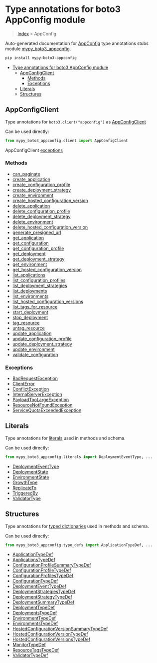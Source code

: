 # Type annotations for boto3 AppConfig module

> [Index](../README.md) > AppConfig

Auto-generated documentation for [AppConfig](https://boto3.amazonaws.com/v1/documentation/api/latest/reference/services/appconfig.html#AppConfig)
type annotations stubs module [mypy_boto3_appconfig](https://pypi.org/project/mypy-boto3-appconfig/).

```bash
pip install mypy-boto3-appconfig
```

- [Type annotations for boto3 AppConfig module](#type-annotations-for-boto3-appconfig-module)
  - [AppConfigClient](#appconfigclient)
    - [Methods](#methods)
    - [Exceptions](#exceptions)
  - [Literals](#literals)
  - [Structures](#structures)

## AppConfigClient

Type annotations for  `boto3.client("appconfig")` as [AppConfigClient](./client.md)

Can be used directly:

```python
from mypy_boto3_appconfig.client import AppConfigClient
```


AppConfigClient [exceptions](./client.md#exceptions)



### Methods
- [can_paginate](./client.md#can-paginate)
- [create_application](./client.md#create-application)
- [create_configuration_profile](./client.md#create-configuration-profile)
- [create_deployment_strategy](./client.md#create-deployment-strategy)
- [create_environment](./client.md#create-environment)
- [create_hosted_configuration_version](./client.md#create-hosted-configuration-version)
- [delete_application](./client.md#delete-application)
- [delete_configuration_profile](./client.md#delete-configuration-profile)
- [delete_deployment_strategy](./client.md#delete-deployment-strategy)
- [delete_environment](./client.md#delete-environment)
- [delete_hosted_configuration_version](./client.md#delete-hosted-configuration-version)
- [generate_presigned_url](./client.md#generate-presigned-url)
- [get_application](./client.md#get-application)
- [get_configuration](./client.md#get-configuration)
- [get_configuration_profile](./client.md#get-configuration-profile)
- [get_deployment](./client.md#get-deployment)
- [get_deployment_strategy](./client.md#get-deployment-strategy)
- [get_environment](./client.md#get-environment)
- [get_hosted_configuration_version](./client.md#get-hosted-configuration-version)
- [list_applications](./client.md#list-applications)
- [list_configuration_profiles](./client.md#list-configuration-profiles)
- [list_deployment_strategies](./client.md#list-deployment-strategies)
- [list_deployments](./client.md#list-deployments)
- [list_environments](./client.md#list-environments)
- [list_hosted_configuration_versions](./client.md#list-hosted-configuration-versions)
- [list_tags_for_resource](./client.md#list-tags-for-resource)
- [start_deployment](./client.md#start-deployment)
- [stop_deployment](./client.md#stop-deployment)
- [tag_resource](./client.md#tag-resource)
- [untag_resource](./client.md#untag-resource)
- [update_application](./client.md#update-application)
- [update_configuration_profile](./client.md#update-configuration-profile)
- [update_deployment_strategy](./client.md#update-deployment-strategy)
- [update_environment](./client.md#update-environment)
- [validate_configuration](./client.md#validate-configuration)




### Exceptions
- [BadRequestException](./client.md#badrequestexception)
- [ClientError](./client.md#clienterror)
- [ConflictException](./client.md#conflictexception)
- [InternalServerException](./client.md#internalserverexception)
- [PayloadTooLargeException](./client.md#payloadtoolargeexception)
- [ResourceNotFoundException](./client.md#resourcenotfoundexception)
- [ServiceQuotaExceededException](./client.md#servicequotaexceededexception)










## Literals

Type annotations for [literals](./literals.md) used in methods and schema.

Can be used directly:

```python
from mypy_boto3_appconfig.literals import DeploymentEventType, ...
```

- [DeploymentEventType](./literals.md#deploymenteventtype)
- [DeploymentState](./literals.md#deploymentstate)
- [EnvironmentState](./literals.md#environmentstate)
- [GrowthType](./literals.md#growthtype)
- [ReplicateTo](./literals.md#replicateto)
- [TriggeredBy](./literals.md#triggeredby)
- [ValidatorType](./literals.md#validatortype)




## Structures


Type annotations for [typed dictionaries](./type_defs.md) used in methods and schema.

Can be used directly:

```python
from mypy_boto3_appconfig.type_defs import ApplicationTypeDef, ...
```

- [ApplicationTypeDef](./type_defs.md#applicationtypedef)
- [ApplicationsTypeDef](./type_defs.md#applicationstypedef)
- [ConfigurationProfileSummaryTypeDef](./type_defs.md#configurationprofilesummarytypedef)
- [ConfigurationProfileTypeDef](./type_defs.md#configurationprofiletypedef)
- [ConfigurationProfilesTypeDef](./type_defs.md#configurationprofilestypedef)
- [ConfigurationTypeDef](./type_defs.md#configurationtypedef)
- [DeploymentEventTypeDef](./type_defs.md#deploymenteventtypedef)
- [DeploymentStrategiesTypeDef](./type_defs.md#deploymentstrategiestypedef)
- [DeploymentStrategyTypeDef](./type_defs.md#deploymentstrategytypedef)
- [DeploymentSummaryTypeDef](./type_defs.md#deploymentsummarytypedef)
- [DeploymentTypeDef](./type_defs.md#deploymenttypedef)
- [DeploymentsTypeDef](./type_defs.md#deploymentstypedef)
- [EnvironmentTypeDef](./type_defs.md#environmenttypedef)
- [EnvironmentsTypeDef](./type_defs.md#environmentstypedef)
- [HostedConfigurationVersionSummaryTypeDef](./type_defs.md#hostedconfigurationversionsummarytypedef)
- [HostedConfigurationVersionTypeDef](./type_defs.md#hostedconfigurationversiontypedef)
- [HostedConfigurationVersionsTypeDef](./type_defs.md#hostedconfigurationversionstypedef)
- [MonitorTypeDef](./type_defs.md#monitortypedef)
- [ResourceTagsTypeDef](./type_defs.md#resourcetagstypedef)
- [ValidatorTypeDef](./type_defs.md#validatortypedef)
